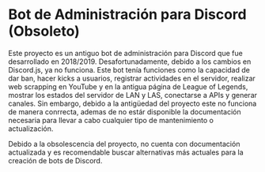 # Bot de Administración para Discord (Obsoleto)

Este proyecto es un antiguo bot de administración para Discord que fue desarrollado en 2018/2019. Desafortunadamente, debido a los cambios en Discord.js, ya no funciona. Este bot tenía funciones como la capacidad de dar ban, hacer kicks a usuarios, registrar actividades en el servidor, realizar web scrapping en YouTube y en la antigua página de League of Legends, mostrar los estados del servidor de LAN y LAS, conectarse a APIs y generar canales. Sin embargo, debido a la antigüedad del proyecto este no funciona de manera conrrecta, ademas de no estár disponible la documentación necesaria para llevar a cabo cualquier tipo de mantenimiento o actualización.

Debido a la obsolescencia del proyecto, no cuenta con documentación actualizada y es recomendable buscar alternativas más actuales para la creación de bots de Discord.







